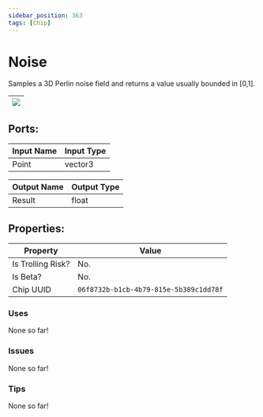 ```yaml
---
sidebar_position: 363
tags: [Chip]
---
```


# Noise


Samples a 3D Perlin noise field and returns a value usually bounded in [0,1].

| ![](https://images-ext-2.discordapp.net/external/MPmIaQzlEPmgGWlgi-WxBBXt0Bjv_zWPkg1y1f_sy3s/https/www.recroomcircuits.com/image/circuit/absolute-value?width=206&height=108) |
|-----|

## Ports:

| Input Name | Input Type |
|-----------|-----------|
| Point | vector3 |

| Output Name | Output Type |
|-----------|-----------|
| Result | float |

## Properties:

| Property  | Value |
|-------------------|-----------|
| Is Trolling Risk? | No. |
| Is Beta? | No. |
| Chip UUID | `06f8732b-b1cb-4b79-815e-5b389c1dd78f` |

### Uses
None so far!

### Issues
None so far!

### Tips
None so far!
